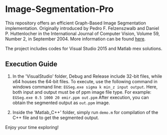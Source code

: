 # Image-Segmentation-Pro

This repository offers an efficient Graph-Based Image Segmentation implementation. Originally introduced by Pedro F. Felzenszwalb and Daniel P. Huttenlocher in the International Journal of Computer Vision, Volume 59, Number 2, in September 2004. More information can be found [here](http://people.cs.uchicago.edu/~pff/segment/).

The project includes codes for Visual Studio 2015 and Matlab mex solutions.

## Execution Guide

1. In the 'VisualStudio' folder, Debug and Release include 32-bit files, while x64 houses the 64-bit files. To execute, use the following command in windows command line: `EGSeg.exe sigma k min_z input output`. Here, both input and output must be of ppm image file type.
For example: `EGSeg.exe 0.5 1000 20 emir.ppm out.ppm`
After execution, you can obtain the segmented output as `out.ppm` image.

2. Inside the 'Matlab_C++' folder, simply run `demo.m` for compilation of the C++ file and to get the segmented output.

Enjoy your time exploring!